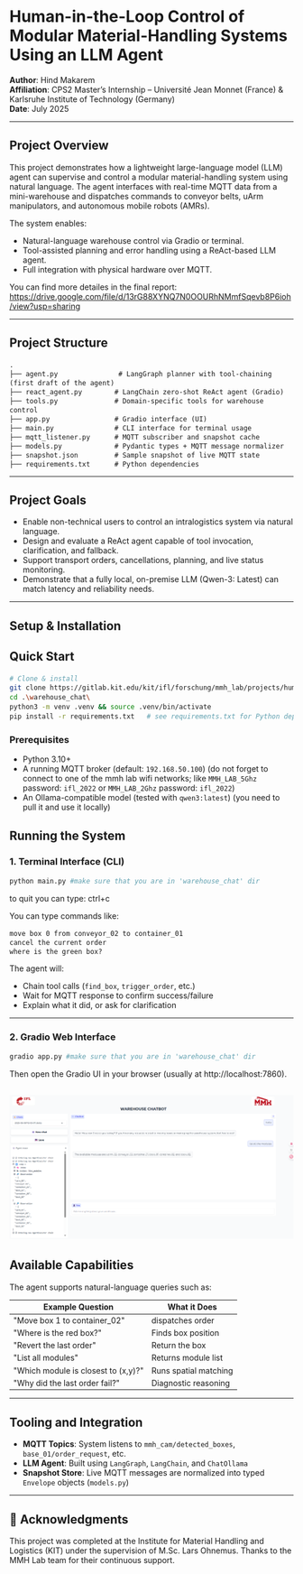 
# Human-in-the-Loop Control of Modular Material-Handling Systems Using an LLM Agent

**Author**: Hind Makarem  
**Affiliation**: CPS2 Master’s Internship – Université Jean Monnet (France) & Karlsruhe Institute of Technology (Germany)  
**Date**: July 2025

---

## Project Overview

This project demonstrates how a lightweight large-language model (LLM) agent can supervise and control a modular material-handling system using natural language. The agent interfaces with real-time MQTT data from a mini-warehouse and dispatches commands to conveyor belts, uArm manipulators, and autonomous mobile robots (AMRs).  

The system enables:
- Natural-language warehouse control via Gradio or terminal.
- Tool-assisted planning and error handling using a ReAct-based LLM agent.
- Full integration with physical hardware over MQTT.

You can find more detailes in the final report: https://drive.google.com/file/d/13rG88XYNQ7N0OOURhNMmfSqevb8P6ioh/view?usp=sharing

---

## Project Structure

```
.
├── agent.py               # LangGraph planner with tool-chaining (first draft of the agent)
├── react_agent.py        # LangChain zero-shot ReAct agent (Gradio)
├── tools.py              # Domain-specific tools for warehouse control
├── app.py                # Gradio interface (UI)
├── main.py               # CLI interface for terminal usage
├── mqtt_listener.py      # MQTT subscriber and snapshot cache
├── models.py             # Pydantic types + MQTT message normalizer
├── snapshot.json         # Sample snapshot of live MQTT state
├── requirements.txt      # Python dependencies
```

---

## Project Goals

- Enable non-technical users to control an intralogistics system via natural language.
- Design and evaluate a ReAct agent capable of tool invocation, clarification, and fallback.
- Support transport orders, cancellations, planning, and live status monitoring.
- Demonstrate that a fully local, on-premise LLM (Qwen-3: Latest) can match latency and reliability needs.

---

## Setup & Installation

## Quick Start

```bash
# Clone & install
git clone https://gitlab.kit.edu/kit/ifl/forschung/mmh_lab/projects/human-in-loop-warehouse.git
cd .\warehouse_chat\
python3 -m venv .venv && source .venv/bin/activate
pip install -r requirements.txt   # see requirements.txt for Python deps

```
### Prerequisites

- Python 3.10+
- A running MQTT broker (default: `192.168.50.100`) (do not forget to connect to one of the mmh lab wifi networks; like `MMH_LAB_5Ghz` password: `ifl_2022` or `MMH_LAB_2Ghz` password: `ifl_2022`)
- An Ollama-compatible model (tested with `qwen3:latest`) (you need to pull it and use it locally)


## Running the System

### 1. Terminal Interface (CLI)

```bash
python main.py #make sure that you are in 'warehouse_chat' dir
```
to quit you can type: ctrl+c

You can type commands like:
```
move box 0 from conveyor_02 to container_01
cancel the current order
where is the green box?
```

The agent will:
- Chain tool calls (`find_box`, `trigger_order`, etc.)
- Wait for MQTT response to confirm success/failure
- Explain what it did, or ask for clarification

---

### 2. Gradio Web Interface

```bash
gradio app.py #make sure that you are in 'warehouse_chat' dir
```

Then open the Gradio UI in your browser (usually at http://localhost:7860).

![alt text](image.png)
---

## Available Capabilities

The agent supports natural-language queries such as:

| Example Question | What it Does |
|------------------|--------------|
| "Move box 1 to container_02" | dispatches order |
| "Where is the red box?" | Finds box position |
| "Revert the last order" | Return the box |
| "List all modules" | Returns module list |
| "Which module is closest to (x,y)?" | Runs spatial matching |
| "Why did the last order fail?" | Diagnostic reasoning |

---

## Tooling and Integration

- **MQTT Topics**: System listens to `mmh_cam/detected_boxes`, `base_01/order_request`, etc.
- **LLM Agent**: Built using `LangGraph`, `LangChain`, and `ChatOllama`
- **Snapshot Store**: Live MQTT messages are normalized into typed `Envelope` objects (`models.py`)

---

## 📎 Acknowledgments

This project was completed at the Institute for Material Handling and Logistics (KIT) under the supervision of M.Sc. Lars Ohnemus. Thanks to the MMH Lab team for their continuous support.

